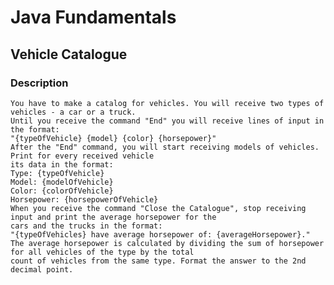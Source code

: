 # Java Fundamentals

## Vehicle Catalogue

### Description
    You have to make a catalog for vehicles. You will receive two types of vehicles - a car or a truck. 
    Until you receive the command "End" you will receive lines of input in the format:
    "{typeOfVehicle} {model} {color} {horsepower}" 
    After the "End" command, you will start receiving models of vehicles. Print for every received vehicle
    its data in the format:
    Type: {typeOfVehicle}
    Model: {modelOfVehicle}
    Color: {colorOfVehicle} 
    Horsepower: {horsepowerOfVehicle}
    When you receive the command "Close the Catalogue", stop receiving input and print the average horsepower for the
    cars and the trucks in the format: 
    "{typeOfVehicles} have average horsepower of: {averageHorsepower}."
    The average horsepower is calculated by dividing the sum of horsepower for all vehicles of the type by the total
    count of vehicles from the same type. Format the answer to the 2nd decimal point.

